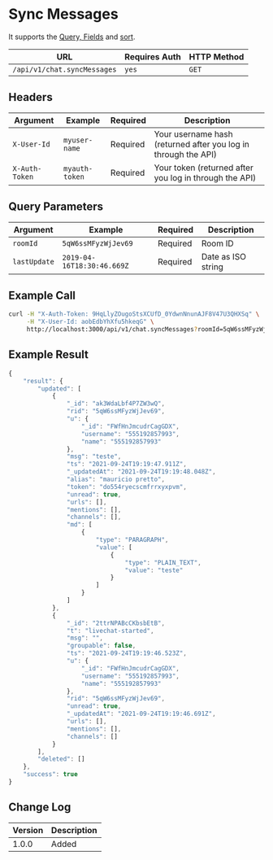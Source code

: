 # Sync Messages

It supports the [Query, Fields](../../other-important-endpoints/query-and-fields-info.md#query-example) and [sort](../../other-important-endpoints/offset-and-count-and-sort-info.md).

| URL                         | Requires Auth | HTTP Method |
| --------------------------- | ------------- | ----------- |
| `/api/v1/chat.syncMessages` | `yes`         | `GET`       |

## Headers

| Argument       | Example        | Required | Description                                                    |
| -------------- | -------------- | -------- | -------------------------------------------------------------- |
| `X-User-Id`    | `myuser-name`  | Required | Your username hash (returned after you log in through the API) |
| `X-Auth-Token` | `myauth-token` | Required | Your token (returned after you log in through the API)         |

## Query Parameters

| Argument     | Example                    | Required | Description        |
| ------------ | -------------------------- | -------- | ------------------ |
| `roomId`     | `5qW6ssMFyzWjJev69`        | Required | Room ID            |
| `lastUpdate` | `2019-04-16T18:30:46.669Z` | Required | Date as ISO string |

## Example Call

```bash
curl -H "X-Auth-Token: 9HqLlyZOugoStsXCUfD_0YdwnNnunAJF8V47U3QHXSq" \
     -H "X-User-Id: aobEdbYhXfu5hkeqG" \
     http://localhost:3000/api/v1/chat.syncMessages?roomId=5qW6ssMFyzWjJev69&lastUpdate=2019-04-16T18:30:46.669Z
```

## Example Result

```javascript
{
    "result": {
        "updated": [
            {
                "_id": "ak3WdaLbf4P7ZW3wQ",
                "rid": "5qW6ssMFyzWjJev69",
                "u": {
                    "_id": "FWfHnJmcudrCagGDX",
                    "username": "555192857993",
                    "name": "555192857993"
                },
                "msg": "teste",
                "ts": "2021-09-24T19:19:47.911Z",
                "_updatedAt": "2021-09-24T19:19:48.048Z",
                "alias": "mauricio pretto",
                "token": "do554ryecscmfrrxyxpvm",
                "unread": true,
                "urls": [],
                "mentions": [],
                "channels": [],
                "md": [
                    {
                        "type": "PARAGRAPH",
                        "value": [
                            {
                                "type": "PLAIN_TEXT",
                                "value": "teste"
                            }
                        ]
                    }
                ]
            },
            {
                "_id": "2ttrNPABcCKbsbEtB",
                "t": "livechat-started",
                "msg": "",
                "groupable": false,
                "ts": "2021-09-24T19:19:46.523Z",
                "u": {
                    "_id": "FWfHnJmcudrCagGDX",
                    "username": "555192857993",
                    "name": "555192857993"
                },
                "rid": "5qW6ssMFyzWjJev69",
                "unread": true,
                "_updatedAt": "2021-09-24T19:19:46.691Z",
                "urls": [],
                "mentions": [],
                "channels": []
            }
        ],
        "deleted": []
    },
    "success": true
}
```

## Change Log

| Version | Description |
| ------- | ----------- |
| 1.0.0   | Added       |
